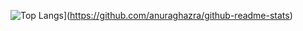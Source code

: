 ![Top Langs](https://github-readme-stats.vercel.app/api/top-langs/?username=CodingCat-Jung)](https://github.com/anuraghazra/github-readme-stats)


